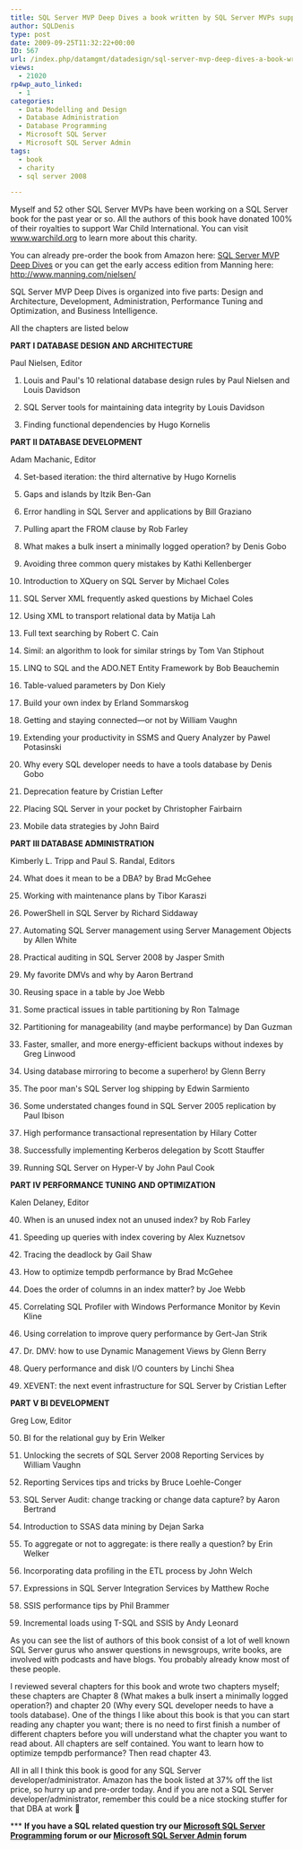 ```yaml
---
title: SQL Server MVP Deep Dives a book written by SQL Server MVPs supporting a good cause
author: SQLDenis
type: post
date: 2009-09-25T11:32:22+00:00
ID: 567
url: /index.php/datamgmt/datadesign/sql-server-mvp-deep-dives-a-book-written/
views:
  - 21020
rp4wp_auto_linked:
  - 1
categories:
  - Data Modelling and Design
  - Database Administration
  - Database Programming
  - Microsoft SQL Server
  - Microsoft SQL Server Admin
tags:
  - book
  - charity
  - sql server 2008

---
```

Myself and 52 other SQL Server MVPs have been working on a SQL Server book for the past year or so. All the authors of this book have donated 100% of their royalties to support War Child International. You can visit www.warchild.org to learn more about this charity.

You can already pre-order the book from Amazon here: [SQL Server MVP Deep Dives][1] or you can get the early access edition from Manning here: http://www.manning.com/nielsen/

SQL Server MVP Deep Dives is organized into five parts: Design and Architecture, Development, Administration, Performance Tuning and Optimization, and Business Intelligence. 

All the chapters are listed below

**PART I DATABASE DESIGN AND ARCHITECTURE**
  
Paul Nielsen, Editor 

1. Louis and Paul's 10 relational database design rules by Paul Nielsen and Louis Davidson
   
2. SQL Server tools for maintaining data integrity by Louis Davidson
   
3. Finding functional dependencies by Hugo Kornelis 

**PART II DATABASE DEVELOPMENT**
  
Adam Machanic, Editor 

4. Set-based iteration: the third alternative by Hugo Kornelis
   
5. Gaps and islands by Itzik Ben-Gan
   
6. Error handling in SQL Server and applications by Bill Graziano
   
7. Pulling apart the FROM clause by Rob Farley
   
8. What makes a bulk insert a minimally logged operation? by Denis Gobo
   
9. Avoiding three common query mistakes by Kathi Kellenberger
  
10. Introduction to XQuery on SQL Server by Michael Coles
  
11. SQL Server XML frequently asked questions by Michael Coles
  
12. Using XML to transport relational data by Matija Lah
  
13. Full text searching by Robert C. Cain
  
14. Simil: an algorithm to look for similar strings by Tom Van Stiphout
  
15. LINQ to SQL and the ADO.NET Entity Framework by Bob Beauchemin
  
16. Table-valued parameters by Don Kiely
  
17. Build your own index by Erland Sommarskog
  
18. Getting and staying connected—or not by William Vaughn
  
19. Extending your productivity in SSMS and Query Analyzer by Pawel Potasinski
  
20. Why every SQL developer needs to have a tools database by Denis Gobo
  
21. Deprecation feature by Cristian Lefter
  
22. Placing SQL Server in your pocket by Christopher Fairbairn
  
23. Mobile data strategies by John Baird 

**PART III DATABASE ADMINISTRATION**
  
Kimberly L. Tripp and Paul S. Randal, Editors 

24. What does it mean to be a DBA? by Brad McGehee
  
25. Working with maintenance plans by Tibor Karaszi
  
26. PowerShell in SQL Server by Richard Siddaway
  
27. Automating SQL Server management using Server Management Objects by Allen White
  
28. Practical auditing in SQL Server 2008 by Jasper Smith
  
29. My favorite DMVs and why by Aaron Bertrand
  
30. Reusing space in a table by Joe Webb
  
31. Some practical issues in table partitioning by Ron Talmage
  
32. Partitioning for manageability (and maybe performance) by Dan Guzman
  
33. Faster, smaller, and more energy-efficient backups without indexes by Greg Linwood
  
34. Using database mirroring to become a superhero! by Glenn Berry
  
35. The poor man's SQL Server log shipping by Edwin Sarmiento
  
36. Some understated changes found in SQL Server 2005 replication by Paul Ibison
  
37. High performance transactional representation by Hilary Cotter
  
38. Successfully implementing Kerberos delegation by Scott Stauffer
  
39. Running SQL Server on Hyper-V by John Paul Cook 

**PART IV PERFORMANCE TUNING AND OPTIMIZATION**
  
Kalen Delaney, Editor 

40. When is an unused index not an unused index? by Rob Farley
  
41. Speeding up queries with index covering by Alex Kuznetsov
  
42. Tracing the deadlock by Gail Shaw
  
43. How to optimize tempdb performance by Brad McGehee
  
44. Does the order of columns in an index matter? by Joe Webb
  
45. Correlating SQL Profiler with Windows Performance Monitor by Kevin Kline
  
46. Using correlation to improve query performance by Gert-Jan Strik
  
47. Dr. DMV: how to use Dynamic Management Views by Glenn Berry
  
48. Query performance and disk I/O counters by Linchi Shea
  
49. XEVENT: the next event infrastructure for SQL Server by Cristian Lefter 

**PART V BI DEVELOPMENT**
  
Greg Low, Editor 

50. BI for the relational guy by Erin Welker
  
51. Unlocking the secrets of SQL Server 2008 Reporting Services by William Vaughn
  
52. Reporting Services tips and tricks by Bruce Loehle-Conger
  
53. SQL Server Audit: change tracking or change data capture? by Aaron Bertrand
  
54. Introduction to SSAS data mining by Dejan Sarka
  
55. To aggregate or not to aggregate: is there really a question? by Erin Welker
  
56. Incorporating data profiling in the ETL process by John Welch
  
57. Expressions in SQL Server Integration Services by Matthew Roche
  
58. SSIS performance tips by Phil Brammer
  
59. Incremental loads using T-SQL and SSIS by Andy Leonard

As you can see the list of authors of this book consist of a lot of well known SQL Server gurus who answer questions in newsgroups, write books, are involved with podcasts and have blogs. You probably already know most of these people.

I reviewed several chapters for this book and wrote two chapters myself; these chapters are Chapter 8 (What makes a bulk insert a minimally logged operation?) and chapter 20 (Why every SQL developer needs to have a tools database). One of the things I like about this book is that you can start reading any chapter you want; there is no need to first finish a number of different chapters before you will understand what the chapter you want to read about. All chapters are self contained. You want to learn how to optimize tempdb performance? Then read chapter 43.

All in all I think this book is good for any SQL Server developer/administrator. Amazon has the book listed at 37% off the list price, so hurry up and pre-order today. And if you are not a SQL Server developer/administrator, remember this could be a nice stocking stuffer for that DBA at work 🙂



\*** **If you have a SQL related question try our [Microsoft SQL Server Programming][2] forum or our [Microsoft SQL Server Admin][3] forum**<ins></ins>

 [1]: http://www.amazon.com/gp/product/1935182048?ie=UTF8&tag=sql08-20&linkCode=as2&camp=1789&creative=390957&creativeASIN=1935182048
 [2]: http://forum.lessthandot.com/viewforum.php?f=17
 [3]: http://forum.lessthandot.com/viewforum.php?f=22
